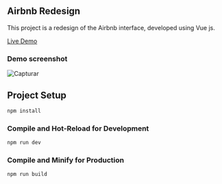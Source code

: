 ## Airbnb Redesign

This project is a redesign of the Airbnb interface, developed using Vue js.

[Live Demo](https://airbnb-redesign-theta.vercel.app)

### Demo screenshot

![Capturar](https://github.com/user-attachments/assets/0abedc36-e366-45bd-b30e-e793e3f6dbfe)

## Project Setup

```sh
npm install
```

### Compile and Hot-Reload for Development

```sh
npm run dev
```

### Compile and Minify for Production

```sh
npm run build
```
